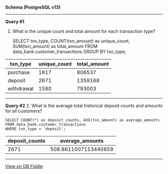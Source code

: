 **Schema (PostgreSQL v13)**


    

---

**Query #1**
1. What is the unique count and total amount for each transaction type?

    SELECT txn_type, COUNT(txn_amount) as unique_count, SUM(txn_amount) as total_amount 
    FROM data_bank.customer_transactions
    GROUP BY txn_type;

| txn_type   | unique_count | total_amount |
| ---------- | ------------ | ------------ |
| purchase   | 1617         | 806537       |
| deposit    | 2671         | 1359168      |
| withdrawal | 1580         | 793003       |

---
**Query #2**
2. What is the average total historical deposit counts and amounts for all customers?

    SELECT COUNT(*) as deposit_counts, AVG(txn_amount) as average_amounts
    FROM data_bank.customer_transactions
    WHERE txn_type = 'deposit';

| deposit_counts | average_amounts      |
| -------------- | -------------------- |
| 2671           | 508.8611007113440659 |

---

[View on DB Fiddle](https://www.db-fiddle.com/f/2GtQz4wZtuNNu7zXH5HtV4/3)
